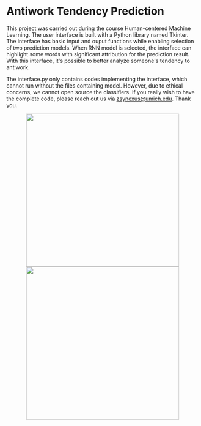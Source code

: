 # Antiwork Tendency Prediction

This project was carried out during the course Human-centered Machine Learning. The user interface is built with a Python library named Tkinter. The interface has basic input and ouput functions while enabling selection of two prediction models. When RNN model is selected, the interface can highlight some words with significant attribution for the prediction result. With this interface, it's possible to better analyze someone's tendency to antiwork. 

The interface.py only contains codes implementing the interface, which cannot run without the files containing model. However, due to ethical concerns, we cannot open source the classifiers. If you really wish to have the complete code, please reach out us via zsynexus@umich.edu. Thank you. 

<div align=center>
<img src="https://github.com/nexuszhan/MindReader/blob/main/UI1.png" width="400px">

<img src="https://github.com/nexuszhan/MindReader/blob/main/highlight_post.png" width="400px">
</div>
